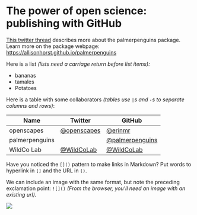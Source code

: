 # The power of open science: publishing with GitHub

[This twitter thread](https://twitter.com/allison_horst/status/1287772985630191617) describes more about the palmerpenguins package. 
Learn more on the package webpage: <https://allisonhorst.github.io/palmerpenguins>

Here is a list *(lists need a carriage return before list items):*

- bananas
- tamales
- Potatoes

Here is a table with some collaborators *(tables use `|`s and `-`s to separate columns and rows)*:


Name | Twitter | GitHub
-----|---------|--------
openscapes | [@openscapes](https://twitter.com/openscapes) | [@erinmr](https://github.com/openscapes)
palmerpenguins |  | [@palmerpenguins](https://github.com/allisonhorst/palmerpenguins)
WildCo Lab | [@WildCoLab](https://twitter.com/wildco_lab) | [@WildCoLab](https://github.com/Wildcolab)

Have you noticed the `[]()` pattern to make links in Markdown? Put words to hyperlink in `[]` and the URL in `()`. 

We can include an image with the same format, but note the preceding exclamation point: `![]()` *(From the browser, you'll need an image with an existing url).* 

![](https://pbs.twimg.com/media/E1SYXI8WQAMTmoj?format=jpg&name=large)



